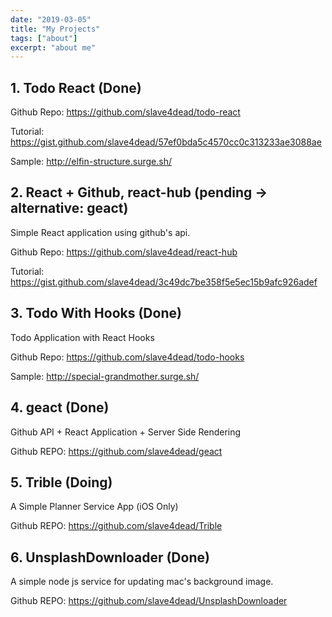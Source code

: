 ```yaml
---
date: "2019-03-05"
title: "My Projects"
tags: ["about"]
excerpt: "about me"
---
```


## 1. Todo React (Done)

Github Repo: https://github.com/slave4dead/todo-react

Tutorial: https://gist.github.com/slave4dead/57ef0bda5c4570cc0c313233ae3088ae

Sample: http://elfin-structure.surge.sh/

## 2. React + Github, react-hub (pending -> alternative: geact)

Simple React application using github's api.

Github Repo: https://github.com/slave4dead/react-hub

Tutorial: https://gist.github.com/slave4dead/3c49dc7be358f5e5ec15b9afc926adef

## 3. Todo With Hooks (Done)

Todo Application with React Hooks

Github Repo: https://github.com/slave4dead/todo-hooks

Sample: http://special-grandmother.surge.sh/

## 4. geact (Done)

Github API + React Application + Server Side Rendering

Github REPO: https://github.com/slave4dead/geact

## 5. Trible (Doing)

A Simple Planner Service App (iOS Only)

Github REPO: https://github.com/slave4dead/Trible

## 6. UnsplashDownloader (Done)

A simple node js service for updating mac's background image.

Github REPO: https://github.com/slave4dead/UnsplashDownloader
